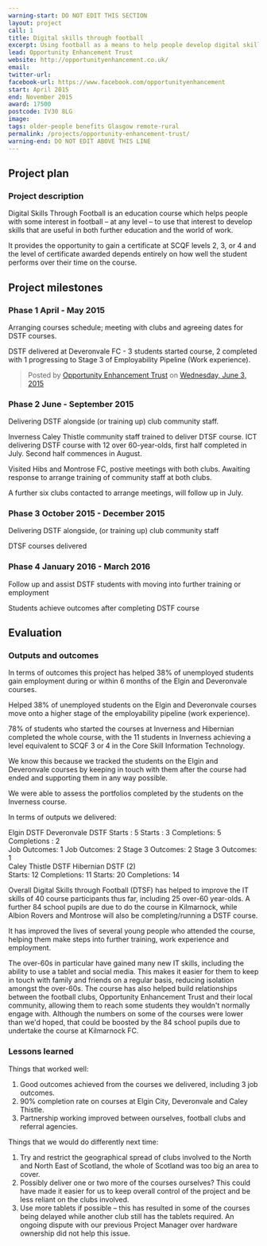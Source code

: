 ```yaml
---
warning-start: DO NOT EDIT THIS SECTION
layout: project
call: 1
title: Digital skills through football
excerpt: Using football as a means to help people develop digital skills
lead: Opportunity Enhancement Trust
website: http://opportunityenhancement.co.uk/
email: 
twitter-url: 
facebook-url: https://www.facebook.com/opportunityenhancement
start: April 2015
end: November 2015
award: 17500
postcode: IV30 8LG
image:
tags: older-people benefits Glasgow remote-rural 
permalink: /projects/opportunity-enhancement-trust/
warning-end: DO NOT EDIT ABOVE THIS LINE
---
```


## Project plan

### Project description

Digital Skills Through Football is an education course which helps people with some interest in football – at any level – to use that interest to develop skills that are useful in both further education and the world of work. 

It provides the opportunity to gain a certificate at SCQF levels 2, 3, or 4 and the level of certificate awarded depends entirely on how well the student performs over their time on the course. 


## Project milestones

### Phase 1 April - May 2015

Arranging courses schedule; meeting with clubs and agreeing dates for DSTF courses.

DSTF delivered at Deveronvale FC - 3 students started course, 2 completed with 1 progressing to Stage 3 of Employability Pipeline (Work experience).

<div id="fb-root"></div><script>(function(d, s, id) {  var js, fjs = d.getElementsByTagName(s)[0];  if (d.getElementById(id)) return;  js = d.createElement(s); js.id = id;  js.src = "//connect.facebook.net/en_US/sdk.js#xfbml=1&version=v2.3";  fjs.parentNode.insertBefore(js, fjs);}(document, 'script', 'facebook-jssdk'));</script><div class="fb-post" data-href="https://www.facebook.com/opportunityenhancement/photos/a.951296964905295.1073741828.838979202803739/1025744634127194/?type=1" data-width="500"><div class="fb-xfbml-parse-ignore"><blockquote cite="https://www.facebook.com/opportunityenhancement/photos/a.951296964905295.1073741828.838979202803739/1025744634127194/?type=1">Posted by <a href="https://www.facebook.com/opportunityenhancement">Opportunity Enhancement Trust</a> on&nbsp;<a href="https://www.facebook.com/opportunityenhancement/photos/a.951296964905295.1073741828.838979202803739/1025744634127194/?type=1">Wednesday, June 3, 2015</a></blockquote></div></div> 

### Phase 2 June - September 2015

Delivering DSTF alongside (or training up) club community staff.

Inverness Caley Thistle community staff trained to deliver DTSF course.
ICT delivering DSTF course with 12 over 60-year-olds, first half completed in July. Second half commences in August.

Visited Hibs and Montrose FC, postive meetings with both clubs. Awaiting response to arrange training of community staff at both clubs.  

A further six clubs contacted to arrange meetings, will follow up in July.

### Phase 3 October 2015 - December 2015

Delivering DSTF alongside, (or training up) club community staff

DTSF courses delivered 

### Phase 4 January 2016 - March 2016

Follow up and assist DSTF students with moving into further training or employment

Students achieve outcomes after completing DSTF course 


## Evaluation

### Outputs and outcomes

In terms of outcomes this project has helped 38% of unemployed students gain employment during or within 6 months of the Elgin and Deveronvale courses. 

Helped 38% of unemployed students on the Elgin and Deveronvale courses move onto a higher stage of the employability pipeline (work experience).

78% of students who started the courses at Inverness and Hibernian completed the whole course, with the 11 students in Inverness achieving a level equivalent to SCQF 3 or 4 in the Core Skill Information Technology. 

We know this because we tracked the students on the Elgin and Deveronvale courses by keeping in touch with them after the course had ended and supporting them in any way possible. 

We were able to assess the portfolios completed by the students on the Inverness course. 

In terms of outputs we delivered: 

Elgin DSTF					                                                                                            	Deveronvale DSTF
Starts		: 	5			                                                                                                  	Starts		: 3
Completions:	 	5			                                                                                      	Completions	: 	2	
Job Outcomes:	 	1			                                                                                   	Job	 Outcomes: 	2
Stage 3 Outcomes: 	2			                                                                           	Stage 3 Outcomes: 	1	
Caley Thistle DSTF				                                                                               	Hibernian DSTF (2)		
Starts: 12 	Completions: 		11                                                                 	Starts: 20 	Completions: 14

Overall Digital Skills through Football (DTSF) has helped to improve the IT skills of 40 course participants thus far, including 25 over-60 year-olds. A further 84 school pupils are due to do the course in Kilmarnock, while Albion Rovers and Montrose will also be completing/running a DSTF course. 

It has improved the lives of several young people who attended the course, helping them make steps into further training, work experience and employment.

The over-60s in particular have gained many new IT skills, including the ability to use a tablet and social media.  This makes it easier for them to keep in touch with family and friends on a regular basis, reducing isolation amongst the over-60s.
The course has also helped build relationships between the football clubs, Opportunity Enhancement Trust and their local community, allowing them to reach some students they wouldn't normally engage with.
Although the numbers on some of the courses were lower than we'd hoped, that could be boosted by the 84 school pupils due to undertake the course at Kilmarnock FC.

### Lessons learned

Things that worked well:

1. Good outcomes achieved from the courses we delivered, including 3 job outcomes. 
2. 90% completion rate on courses at Elgin City, Deveronvale and Caley Thistle. 
3. Partnership working improved between ourselves, football clubs and referral agencies.

Things that we would do differently next time:

1.	Try and restrict the geographical spread of clubs involved to the North and North East of Scotland, the whole of Scotland was too big an area to cover. 
2.	Possibly deliver one or two more of the courses ourselves? This could have made it easier for us to keep overall control of the project and be less reliant on the clubs involved. 
3.	Use more tablets if possible – this has resulted in some of the courses being delayed while another club still has the tablets required. An ongoing dispute with our previous Project Manager over hardware ownership did not help this issue.
